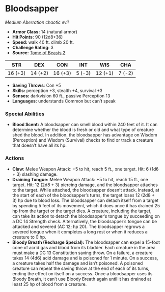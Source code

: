 # Bloodsapper

*Medium* *Aberration* *chaotic evil*

- **Armor Class:** 14 (natural armor)
- **Hit Points:** 90 (12d8+36)
- **Speed:** walk 40 ft. climb 20 ft.
- **Challenge Rating:** 3
- **Source:** [Tome of Beasts 2](https://koboldpress.com/kpstore/product/tome-of-beasts-2-for-5th-edition/)

| STR | DEX | CON | INT | WIS | CHA |
| --- | --- | --- | --- | --- | --- |
| 16 (+3) | 14 (+2) | 16 (+3) | 5 (-3) | 12 (+1) | 7 (-2) |

- **Saving Throws**: Con +5
- **Skills:** perception +3, stealth +4, survival +3
- **Senses:** darkvision 60 ft., passive Perception 13
- **Languages:** understands Common but can’t speak
### Special Abilities
- **Blood Scent:** A bloodsapper can smell blood within 240 feet of it. It can determine whether the blood is fresh or old and what type of creature shed the blood. In addition, the bloodsapper has advantage on Wisdom (Perception) and Wisdom (Survival) checks to find or track a creature that doesn’t have all its hp.
### Actions
- **Claw:** Melee Weapon Attack: +5 to hit, reach 5 ft., one target. Hit: 6 (1d6 + 3) slashing damage.
- **Draining Tongue:** Melee Weapon Attack: +5 to hit, reach 15 ft., one target. Hit: 12 (2d8 + 3) piercing damage, and the bloodsapper attaches to the target. While attached, the bloodsapper doesn’t attack. Instead, at the start of each of the bloodsapper’s turns, the target loses 12 (2d8 + 3) hp due to blood loss. The bloodsapper can detach itself from a target by spending 5 feet of its movement, which it does once it has drained 25 hp from the target or the target dies. A creature, including the target, can take its action to detach the bloodsapper’s tongue by succeeding on a DC 14 Strength check. Alternatively, the bloodsapper’s tongue can be attacked and severed (AC 12; hp 20). The bloodsapper regrows a severed tongue when it completes a long rest or when it reduces a creature to 0 hp.
- **Bloody Breath (Recharge Special):** The bloodsapper can expel a 15-foot cone of acrid gas and blood from its bladder. Each creature in the area must make a DC 13 Constitution saving throw. On a failure, a creature takes 14 (4d6) acid damage and is poisoned for 1 minute. On a success, a creature takes half the damage and isn’t poisoned. A poisoned creature can repeat the saving throw at the end of each of its turns, ending the effect on itself on a success. Once a bloodsapper uses its Bloody Breath, it can’t use Bloody Breath again until it has drained at least 25 hp of blood from a creature.
